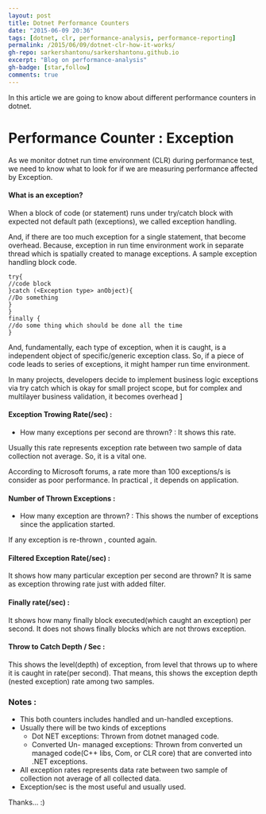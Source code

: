 ```yaml
---
layout: post
title: Dotnet Performance Counters
date: "2015-06-09 20:36"
tags: [dotnet, clr, performance-analysis, performance-reporting]
permalink: /2015/06/09/dotnet-clr-how-it-works/
gh-repo: sarkershantonu/sarkershantonu.github.io
excerpt: "Blog on performance-analysis"
gh-badge: [star,follow]
comments: true
---
```

In this article we are going to know about different performance counters in dotnet. 

# Performance Counter : Exception 
As we monitor dotnet run time environment (CLR) during performance test, we need to know what to look for if we are measuring performance affected by Exception. 

#### What is an exception?
When a block of code (or statement) runs under try/catch block with expected not default path (exceptions), we called exception handling. 

And, if there are too much exception for a single statement, that become overhead. Because, exception in run time environment work in separate thread which is spatially created to manage exceptions. A sample exception handling block code. 

```
try{
//code block
}catch (<Exception type> anObject){
//Do something  
}
}
finally {
//do some thing which should be done all the time
}
```

And, fundamentally, each type of exception, when it is caught, is a independent object of specific/generic exception class. So, if a piece of code leads to series of exceptions, it might hamper run time environment.

In many projects, developers decide to implement business logic exceptions via try catch which is okay for small project scope, but for complex and multilayer business validation, it becomes overhead ]

#### Exception Trowing Rate(/sec) : 
- How many exceptions per second are thrown? : It shows this rate. 

Usually this rate represents exception rate between two sample of data collection not average. So, it is a vital one. 

According to Microsoft forums, a rate more than 100 exceptions/s is consider as poor performance. In practical , it depends on application.

#### Number of Thrown Exceptions : 
- How many exception are thrown? : This shows the number of exceptions since the application started.

If any exception is re-thrown , counted again.

#### Filtered Exception Rate(/sec) : 
It shows how many particular exception per second are thrown? It is same as exception throwing rate just with added filter. 

#### Finally rate(/sec) : 
It shows how many finally block executed(which caught an exception) per second. It does not shows finally blocks which are not throws exception. 

#### Throw to Catch Depth / Sec : 
This shows the level(depth) of exception, from level that throws up to where it is caught in rate(per second). That means, this shows the exception depth (nested exception) rate among two samples. 


### Notes : 
- This both counters includes handled and un-handled exceptions.
- Usually there will be two kinds of exceptions 
    - Dot NET exceptions: Thrown from dotnet managed code. 
    - Converted Un- managed exceptions: Thrown from converted un managed code(C++ libs, Com, or CLR core) that are converted into .NET exceptions.   
- All exception rates represents data rate between two sample of collection not average of all collected data. 
- Exception/sec is the most useful and usually used. 

Thanks... :)